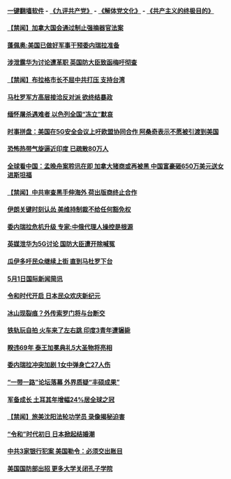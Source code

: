 #### [一键翻墙软件](https://github.com/gfw-breaker/nogfw/blob/master/README.md?t=05030039) -  [《九评共产党》](https://github.com/gfw-breaker/9ping.md?t=05030039) - [《解体党文化》](https://github.com/gfw-breaker/jtdwh.md?t=05030039) - [《共产主义的终极目的》](https://github.com/gfw-breaker/gczydzjmd.md?t=05030039)


#### [【禁闻】加拿大国会通过制止强摘器官法案](../pages/prog202/a102569849.md?t=05030039) 

#### [蓬佩奥:美国已做好军事干预委内瑞拉准备](../pages/prog202/a102569831.md?t=05030039) 

#### [涉泄露华为讨论遭革职 英国防大臣致函梅吁彻查](../pages/prog202/a102569745.md?t=05030039) 

#### [【禁闻】布拉格市长不屈中共打压 支持台湾](../pages/prog202/a102569791.md?t=05030039) 

#### [马杜罗军方高层接洽反对派 欲终结暴政](../pages/prog202/a102569774.md?t=05030039) 

#### [缅怀屠杀遇难者 以色列全国“冻立”默哀](../pages/prog202/a102569737.md?t=05030039) 

#### [时事拼盘：美国在5G安全会议上吁欧盟协同合作 阿桑奇表示不愿被引渡到美国](../pages/prog202/a102569722.md?t=05030039) 

#### [恐怖热带气旋逼近印度 已疏散80万人](../pages/prog202/a102569704.md?t=05030039) 

#### [全球看中国：孟晚舟案聆讯在即 加拿大猪商或再被黑 中国富豪砸650万美元送女进斯坦福](../pages/prog202/a102569693.md?t=05030039) 

#### [【禁闻】中共审查黑手伸海外 荷出版商终止合作](../pages/prog202/a102569672.md?t=05030039) 

#### [伊朗关键时刻认怂 美维持制裁不给任何豁免权](../pages/prog202/a102569666.md?t=05030039) 


#### [委内瑞拉危机升级 专家:中俄代理人操控是根源](../pages/prog202/a102569574.md?t=05030039) 

#### [英媒泄华为5G讨论 国防大臣遭开除喊冤](../pages/prog202/a102569583.md?t=05030039) 

#### [瓜伊多吁民众继续上街 直到马杜罗下台](../pages/prog202/a102569587.md?t=05030039) 


#### [5月1日国际新闻简讯](../pages/prog202/a102569404.md?t=05030039) 

#### [令和时代开启 日本民众欢庆新纪元](../pages/prog202/a102569409.md?t=05030039) 

#### [冰山现裂痕？外传索罗门将与台断交](../pages/prog202/a102569402.md?t=05030039) 

#### [铁轨玩自拍 火车来了左右跳 印度3青年遭辗毙](../pages/prog202/a102569344.md?t=05030039) 

#### [睽违69年 泰王加冕典礼5大圣物将亮相](../pages/prog202/a102569320.md?t=05030039) 

#### [委内瑞拉冲突加剧 1女中弹身亡27人伤](../pages/prog202/a102569283.md?t=05030039) 

#### [“一带一路”论坛落幕 外界质疑“丰硕成果”](../pages/prog202/a102569228.md?t=05030039) 

#### [军备成长 土耳其年增幅24%居全球之冠](../pages/prog202/a102569274.md?t=05030039) 

#### [【禁闻】旅美沈阳法轮功学员 录像揭秘迫害](../pages/prog202/a102568964.md?t=05030039) 

#### [“令和”时代初日 日本掀起结婚潮](../pages/prog202/a102569173.md?t=05030039) 

#### [中共3家银行犯案 美国勒令：必须交出账目](../pages/prog202/a102569145.md?t=05030039) 


#### [美国国防部出招 更多大学关闭孔子学院](../pages/prog202/a102569138.md?t=05030039) 

